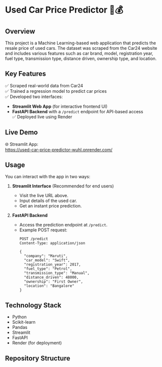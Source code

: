 Used Car Price Predictor 🚗💰
==============================

Overview
--------
This project is a Machine Learning-based web application that predicts the resale price of used cars. The dataset was scraped from the Car24 website and includes various features such as car brand, model, registration year, fuel type, transmission type, distance driven, ownership type, and location.

Key Features
------------
✅ Scraped real-world data from Car24  
✅ Trained a regression model to predict car prices  
✅ Developed two interfaces:
   - **Streamlit Web App** (for interactive frontend UI)
   - **FastAPI Backend** with a `/predict` endpoint for API-based access  
✅ Deployed live using Render

Live Demo
---------
🌐 Streamlit App:  
https://used-car-price-predictor-wuhl.onrender.com/

Usage
-----
You can interact with the app in two ways:

1. **Streamlit Interface** (Recommended for end users)
   - Visit the live URL above.
   - Input details of the used car.
   - Get an instant price prediction.

2. **FastAPI Backend**
   - Access the prediction endpoint at `/predict`.
   - Example POST request:
     ```
     POST /predict
     Content-Type: application/json

     {
       "company": "Maruti",
       "car_model": "Swift",
       "registration_year": 2017,
       "fuel_type": "Petrol",
       "transmission_type": "Manual",
       "distance_driven": 48000,
       "ownership": "First Owner",
       "location": "Bangalore"
     }
     ```

Technology Stack
----------------
- Python
- Scikit-learn
- Pandas
- Streamlit
- FastAPI
- Render (for deployment)

Repository Structure
--------------------

